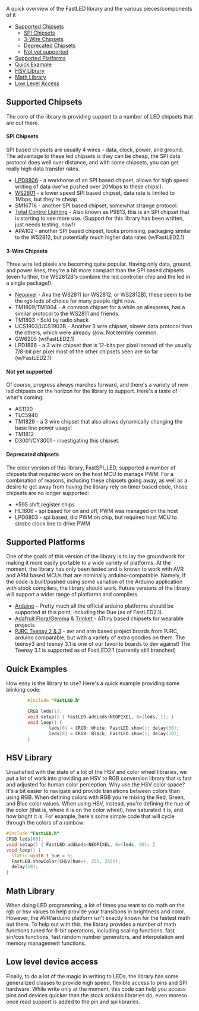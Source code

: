 A quick overview of the FastLED library and the various pieces/components of it

* [Supported Chipsets](#chipsets)
  * [SPI Chipsets](#spichipsets)
  * [3-Wire Chipsets](#3wirechipsets)
  * [Deprecated Chipsets](#deprecated)
  * [Not yet supported](#notyetchipsets)
* [Supported Platforms](#platforms)
* [Quick Example](#quickexample)
* [HSV Library](#hsv)
* [Math Library](#math)
* [Low Level Access](#lowlevel)

<h2 id="chipsets">Supported Chipsets</h2>

The core of the library is providing support to a number of LED chipsets that are out there.  
<h4 id="spichipsets">SPI Chipsets</h4>

SPI based chipsets are usually 4 wires - data, clock, power, and ground.  The advantage to these led chipsets is they can be cheap, the SPI data protocol does well over distance, and with some chipsets, you can get really high data transfer rates.

* [LPD8806][ada8806] - a workhorse of an SPI based chipset, allows for high speed writing of data (we've pushed over 20Mbps to these chips!).
* [WS2801][adaws2801] - a lower speed SPI based chipset, data rate is limited to 1Mbps, but they're cheap
* SM16716 - another SPI based chipset, somewhat strange protocol.
* [Total Control Lighting][coolneon] - Also known as P9813, this is an SPI chipset that is starting to see more use.  (Support for this library has been written, just needs testing, now!)
* APA102 - another SPI based chipset, looks promising, packaging similar to the WS2812, but potentially much higher data rates (w/FastLED2.1)

[ada8806]: http://www.adafruit.com/products/306 
[adaws2801]: http://www.adafruit.com/index.php?main_page=adasearch&q=ws2801
[coolneon]: http://shopping.netsuite.com/s.nl/c.ACCT88394/sc.2/category.1665/.f

<h4 id="3wirechipsets">3-Wire Chipsets</h4>

Three wire led pixels are becoming quite popular.  Having only data, ground, and power lines, they're a bit more compact than the SPI based chipsets (even further, the WS2812B's combine the led controller chip and the led in a single package!).  

* [Neopixel][adaneopixel] - Aka the WS2811 (or WS2812, or WS2812B), these seem to be the rgb leds of choice for many people right now.
* TM1809/TM1804 - A common chipset for a while on aliexpress, has a similar protocol to the WS2811 and friends.
* TM1803 - Sold by radio shack
* UCS1903/UCS1903B - Another 3 wire chipset, slower data protocol than the others, which were already slow.  Not terribly common.
* GW6205 (w/FastLED2.1)
* LPD1886 - a 3 wire chipset that is 12-bits per pixel instead of the usually 7/8-bit per pixel most of the other chipsets seen are so far (w/FastLED2.1)

[adaneopixel]: http://www.adafruit.com/category/168
<h4 id="notyetchipsets">Not yet supported</h4>

Of course, progress always marches forward, and there's a variety of new led chipsets on the horizon for the library to support.  Here's a taste of what's coming:

* AS1130
* TLC5940
* TM1829 - a 3 wire chipset that also allows dynamically changing the base line power usage!
* TM1812 
* D3001/CY3001 - investigating this chipset.

<h4 id="deprecated">Deprecated chipsets</h4>

The older version of this library, FastSPI_LED, supported a number of chipsets that required work on the host MCU to manage PWM.  For a combination of reasons, including these chipsets going away, as well as a desire to get away from having the library rely on timer based code, those chipsets are no longer supported:

* *595 shift register chips
* HL1606 - spi based for on and off, PWM was managed on the host
* LPD6803 - spi based, did PWM on chip, but required host MCU to strobe clock line to drive PWM

<h2 id="platforms">Supported Platforms</h2>

One of the goals of this version of the library is to lay the groundwork for making it more easily portable to a wide variety of platforms.  At the moment, the library has only been tested and is known to work with AVR and ARM based MCUs that are nominally arduino-compatable.  Namely, if the code is built/pushed using some variation of the Arduino application with stock compilers, the library should work.  Future versions of the library will support a wider range of platforms and compilers.  

* [Arduino][ardprods] - Pretty much all the official arduino platforms should be supported at this point, including the Due (as of FastLED2.1).
* [Adafruit Flora/Gemma][adaflora] & [Trinket][adatrinket] - ATtiny based chipsets for wearable projects
* [PJRC Teensy 2 & 3][pjrcteensy] - avr and arm based project boards from PJRC, arduino comparable, but with a variety of extra goodies on them.  The teensy3 and teensy 3.1 is one of our favorite boards to dev against! The Teensy 3.1 is supported as of FastLED2.1 (currently still branched) 


[ardprods]: http://arduino.cc/en/Main/Products
[adaflora]: http://www.adafruit.com/category/92
[adatrinket]: http://www.adafruit.com/category/167
[pjrcteensy]: http://www.pjrc.com/teensy/index.html

<h2 id="quickexample">Quick Examples</h2>

How easy is the library to use?  Here's a quick example providing some blinking code:

```C++
        #include "FastLED.h"

        CRGB leds[1];
        void setup() { FastLED.addLeds<NEOPIXEL, 6>(leds, 1); }
        void loop() { 
                leds[0] = CRGB::White; FastLED.show(); delay(30); 
                leds[0] = CRGB::Black; FastLED.show(); delay(30);
        }
```

<h2 id="hsv">HSV Library</h2>

Unsatisfied with the state of a lot of the HSV and color wheel libraries, we put a lot of work into providing an HSV to RGB conversion library that is fast and adjusted for human color perception.  Why use the HSV color space?  It's a bit easier to navigate and provide transitions between colors than using RGB.  When defining colors with RGB you're mixing the Red, Green, and Blue color values.  When using HSV, instead, you're defining the hue of the color (that is, where it is on the color wheel), how saturated it is, and how bright it is.  For example, here's some simple code that will cycle through the colors of a rainbow:

```C++
#include "FastLED.h"
CRGB leds[60];
void setup() { FastLED.addLeds<NEOPIXEL, 6>(leds, 60); }
void loop() { 
  static uint8_t hue = 0;
  FastLED.showColor(CHSV(hue++, 255, 255)); 
  delay(10);
}
```

<h2 id="math">Math Library</h2>

When doing LED programming, a lot of times you want to do math on the rgb or hsv values to help provide your transitions in brightness and color.  However, the AVR/arduino platform isn't exactly known for the fastest math out there.  To help out with this, the library provides a number of math functions tuned for 8-bit operations, including scaling functions, fast sin/cos functions, fast random number generators, and interpolation and memory management functions.

<h2 id="lowlevel">Low level device access</h2>

Finally, to do a lot of the magic in writing to LEDs, the library has some generalized classes to provide high speed, flexible access to pins and SPI hardware.  While write only at the moment, this code can help you access pins and devices quicker than the stock arduino libraries do, even moreso once read support is added to the pin and spi libraries.  